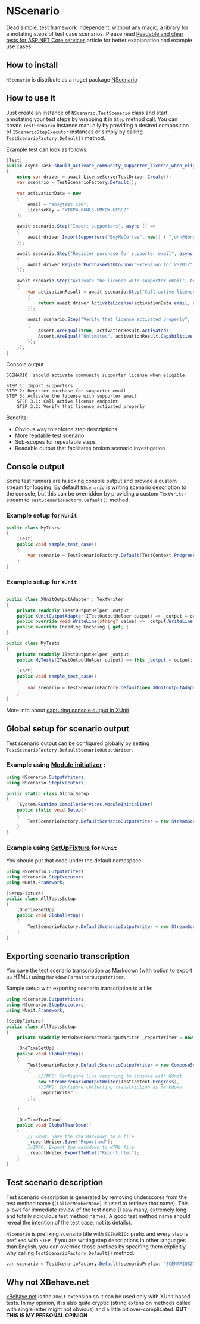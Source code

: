 # NScenario
Dead simple, test framework independent, without any magic, a library for annotating steps of test case scenarios.
Please read [Readable and clear tests for ASP.NET Core services](https://cezarypiatek.github.io/post/component-tests-scenarios/) article for better exaplanation and example use cases.


## How to install
`NScenario` is distribute as a nuget package [NScenario](https://www.nuget.org/packages/NScenario/)


## How to use it

Just create an instance of `NScenario.TestScenario` class and start annotating your test steps by wrapping it in `Step` method call.
You can create `TestScenario` instance manually by providing a desired composition of `IScenarioStepExecutor` instances or simply by calling `TestScenarioFactory.Default()` method.

Example test can look as follows:

```cs
[Test]
public async Task should_activate_community_supporter_license_when_eligible()
{
    using var driver = await LicenseServerTestDriver.Create();
    var scenario = TestScenarioFactory.Default();

    var activationData = new
    {
        email = "abs@test.com",
        licenseKey = "WTKP4-66NL5-HMKQW-GFSCZ"
    };

    await scenario.Step("Import supporters", async () =>
    {
        await driver.ImportSupporters("BuyMeCoffee", new[] { "john@done.com", "jane@done.com", activationData.email });
    });

    await scenario.Step("Register purchase for supporter email", async () =>
    {
        await driver.RegisterPurchaseWithCoupon("Extension for VS2017", activationData.email, activationData.licenseKey, "OssSupporter");
    });

    await scenario.Step("Activate the license with supporter email", async () =>
    {
        var activationResult = await scenario.Step("Call active license endpoint" () => 
        {
            return await driver.ActivateLicense(activationData.email, activationData.licenseKey);
        });
        
        await scenario.Step("Verify that license activated properly", () =>
        {
            Assert.AreEqual(true, activationResult.Activated);
            Assert.AreEqual("Unlimited", activationResult.Capabilities["VsVersion"]);
        });
    });
}
```

Console output

```plaintext
SCENARIO: should activate community supporter license when eligible

STEP 1: Import supporters
STEP 2: Register purchase for supporter email
STEP 3: Activate the license with supporter email
    STEP 3.1: Call active license endpoint
    STEP 3.2: Verify that license activated properly
```

Benefits:
- Obvious way to enforce step descriptions
- More readable test scenario
- Sub-scopes for repeatable steps
- Readable output that facilitates broken scenario investigation

## Console output
Some test runners are hijacking console output and provide a custom stream for logging. By default `NScenario` is writing scenario description to the console, but this can be overridden by providing a custom `TextWriter` stream to `TestScenarioFactory.Default()` method. 

### Example setup for `NUnit`

```cs
public class MyTests
{
    [Test]
    public void sample_test_case()
    {
        var scenario = TestScenarioFactory.Default(TestContext.Progress);    
    }
}
```

### Example setup for `XUnit`

```cs

public class XUnitOutputAdapter : TextWriter
{
    private readonly ITestOutputHelper _output;
    public XUnitOutputAdapter(ITestOutputHelper output) => _output = output;
    public override void WriteLine(string? value) => _output.WriteLine(value);
    public override Encoding Encoding { get; }
}

public class MyTests
{
    private readonly ITestOutputHelper _output;
    public MyTests(ITestOutputHelper output) => this._output = output;
    
    [Fact]
    public void sample_test_case()
    {
        var scenario = TestScenarioFactory.Default(new XUnitOutputAdapter(_output));
    }
}
```

More info about [capturing console output in XUnit](https://xunit.net/docs/capturing-output)

## Global setup for scenario output
Test scenario output can be configured globally by setting `TestScenarioFactory.DefaultScenarioOutputWriter`.

### Example using [Module initializer](https://docs.microsoft.com/en-us/dotnet/csharp/language-reference/proposals/csharp-9.0/module-initializers) :

```cs
using NScenario.OutputWriters;
using NScenario.StepExecutors;

public static class GlobalSetup
{
    [System.Runtime.CompilerServices.ModuleInitializer]
    public static void Setup()
    {
        TestScenarioFactory.DefaultScenarioOutputWriter = new StreamScenarioOutputWriter(TestContext.Progress);
    }
}
```

### Example using [SetUpFixture](https://docs.nunit.org/articles/nunit/writing-tests/attributes/setupfixture.html) for `NUnit`

You should put that code under the default namespace:

```cs
using NScenario.OutputWriters;
using NScenario.StepExecutors;
using NUnit.Framework;

[SetUpFixture]
public class AllTestsSetup
{
    [OneTimeSetUp]
    public void GlobalSetup()
    {
        TestScenarioFactory.DefaultScenarioOutputWriter = new StreamScenarioOutputWriter(TestContext.Progress);
    }
}
```

## Exporting scenario transcription

You save the test scenario transcription as Markdown (with option to export as HTML) using `MarkdownFormatterOutputWriter`.

Sample setup with exporting scenario transcription to a file:

```cs
using NScenario.OutputWriters;
using NScenario.StepExecutors;
using NUnit.Framework;

[SetUpFixture]
public class AllTestsSetup
{
    private readonly MarkdownFormatterOutputWriter _reportWriter = new MarkdownFormatterOutputWriter(title: "Sample tests with NScenario");

    [OneTimeSetUp]
    public void GlobalSetup()
    {
        TestScenarioFactory.DefaultScenarioOutputWriter = new ComposeScenarioOutputWriter(new IScenarioOutputWriter[]
        {
            //INFO: Configure live reporting to console with NUnit
            new StreamScenarioOutputWriter(TestContext.Progress),
            //INFO: Configure collecting transcription as markdown
            _reportWriter
        });

    }

    [OneTimeTearDown]
    public void GlobalTearDown()
    {
        // INFO: Save the raw Markdown to a file
        _reportWriter.Save("Report.md");
        //INFO: Export the markdown to HTML file
        _reportWriter.ExportToHtml("Report.html");
    }
}
```


## Test scenario description

Test scenario description is generated by removing underscores from the test method name (`[CallerMemberName]` is used to retrieve that name). This allows for immediate review of the test name (I saw many, extremely long and totally ridiculous test method names. A good test method name should reveal the intention of the test case, not its details).

`NScenario` is prefixing scenario title with `SCENARIO:` prefix and every step is prefixed with `STEP`. If you are writing step descriptions in other languages than English, you can override those prefixes by specifing them explicitly why calling `TestScenarioFactory.Default()` method.

```cs
var scenario = TestScenarioFactory.Default(scenarioPrefix: "SCENARIUSZ", stepPrefix: "KROK");
```



## Why not XBehave.net

[xBehave.net](https://github.com/adamralph/xbehave.net) is the `XUnit` extension so it can be used only with XUnit based tests. In my opinion, it is also quite cryptic (string extension methods called with single letter might not obvious) and a little bit over-complicated. **BUT THIS IS MY PERSONAL OPINION**
